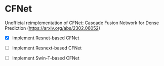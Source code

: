 # CFNet
Unofficial reimplementation of CFNet: Cascade Fusion Network for Dense Prediction (https://arxiv.org/abs/2302.06052)

- [x] Implement Resnet-based CFNet

- [ ] Implement Resnext-based CFNet

- [ ] Implement Swin-T-based CFNet
